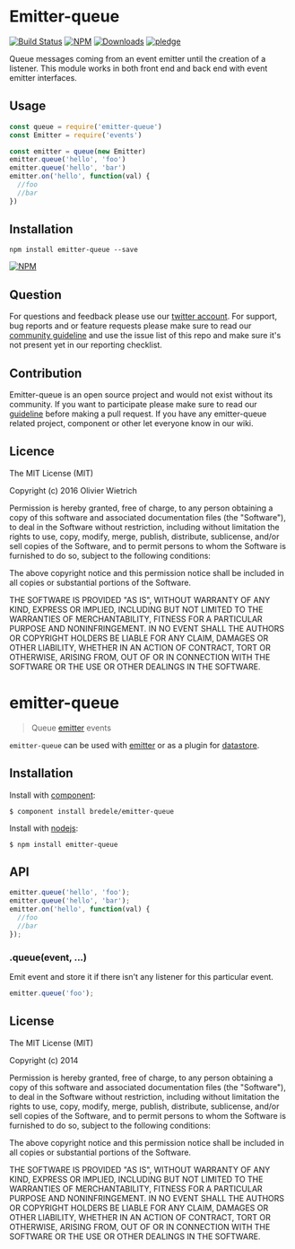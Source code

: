 # Emitter-queue

[![Build Status](https://travis-ci.org/bredele/emitter-queue.svg?branch=master)](https://travis-ci.org/bredele/emitter-queue)
[![NPM](https://img.shields.io/npm/v/emitter-queue.svg?style=flat-square)](https://www.npmjs.com/package/emitter-queue)
[![Downloads](https://img.shields.io/npm/dm/emitter-queue.svg?style=flat-square)](http://npm-stat.com/charts.html?package=emitter-queue)
[![pledge](https://bredele.github.io/contributing-guide/community-pledge.svg)](https://github.com/bredele/contributing-guide/blob/master/community.md)

Queue messages coming from an event emitter until the creation of a listener. This module works in both front end and back end with event emitter interfaces.

## Usage

```js
const queue = require('emitter-queue')
const Emitter = require('events')

const emitter = queue(new Emitter)
emitter.queue('hello', 'foo')
emitter.queue('hello', 'bar')
emitter.on('hello', function(val) {
  //foo
  //bar
})
```

## Installation

```shell
npm install emitter-queue --save
```

[![NPM](https://nodei.co/npm/emitter-queue.png)](https://nodei.co/npm/emitter-queue/)

## Question

For questions and feedback please use our [twitter account](https://twitter.com/bredeleca). For support, bug reports and or feature requests please make sure to read our
<a href="https://github.com/bredele/contributing-guide/blob/master/community.md" target="_blank">community guideline</a> and use the issue list of this repo and make sure it's not present yet in our reporting checklist.

## Contribution

Emitter-queue is an open source project and would not exist without its community. If you want to participate please make sure to read our <a href="https://github.com/bredele/contributing-guide/blob/master/community.md" target="_blank">guideline</a> before making a pull request. If you have any emitter-queue related project, component or other let everyone know in our wiki.


## Licence

The MIT License (MIT)

Copyright (c) 2016 Olivier Wietrich

Permission is hereby granted, free of charge, to any person obtaining a copy
of this software and associated documentation files (the "Software"), to deal
in the Software without restriction, including without limitation the rights
to use, copy, modify, merge, publish, distribute, sublicense, and/or sell
copies of the Software, and to permit persons to whom the Software is
furnished to do so, subject to the following conditions:

The above copyright notice and this permission notice shall be included in all
copies or substantial portions of the Software.

THE SOFTWARE IS PROVIDED "AS IS", WITHOUT WARRANTY OF ANY KIND, EXPRESS OR
IMPLIED, INCLUDING BUT NOT LIMITED TO THE WARRANTIES OF MERCHANTABILITY,
FITNESS FOR A PARTICULAR PURPOSE AND NONINFRINGEMENT. IN NO EVENT SHALL THE
AUTHORS OR COPYRIGHT HOLDERS BE LIABLE FOR ANY CLAIM, DAMAGES OR OTHER
LIABILITY, WHETHER IN AN ACTION OF CONTRACT, TORT OR OTHERWISE, ARISING FROM,
OUT OF OR IN CONNECTION WITH THE SOFTWARE OR THE USE OR OTHER DEALINGS IN THE
SOFTWARE.

# emitter-queue

  > Queue [emitter](http://github.com/component/emitter) events

 `emitter-queue` can be used with [emitter](http://github.com/component/emitter) or as a plugin for [datastore](http://github.com/bredele/datastore).

## Installation

  Install with [component](http://component.io):

    $ component install bredele/emitter-queue

  Install with [nodejs](http://nodejs.org):

    $ npm install emitter-queue


## API

```js
emitter.queue('hello', 'foo');
emitter.queue('hello', 'bar');
emitter.on('hello', function(val) {
  //foo
  //bar
});
```

### .queue(event, ...)

  Emit event and store it if there isn't any listener for this particular event.

```js
emitter.queue('foo');
```


## License

  The MIT License (MIT)

  Copyright (c) 2014 <copyright holders>

  Permission is hereby granted, free of charge, to any person obtaining a copy
  of this software and associated documentation files (the "Software"), to deal
  in the Software without restriction, including without limitation the rights
  to use, copy, modify, merge, publish, distribute, sublicense, and/or sell
  copies of the Software, and to permit persons to whom the Software is
  furnished to do so, subject to the following conditions:

  The above copyright notice and this permission notice shall be included in
  all copies or substantial portions of the Software.

  THE SOFTWARE IS PROVIDED "AS IS", WITHOUT WARRANTY OF ANY KIND, EXPRESS OR
  IMPLIED, INCLUDING BUT NOT LIMITED TO THE WARRANTIES OF MERCHANTABILITY,
  FITNESS FOR A PARTICULAR PURPOSE AND NONINFRINGEMENT. IN NO EVENT SHALL THE
  AUTHORS OR COPYRIGHT HOLDERS BE LIABLE FOR ANY CLAIM, DAMAGES OR OTHER
  LIABILITY, WHETHER IN AN ACTION OF CONTRACT, TORT OR OTHERWISE, ARISING FROM,
  OUT OF OR IN CONNECTION WITH THE SOFTWARE OR THE USE OR OTHER DEALINGS IN
  THE SOFTWARE.
